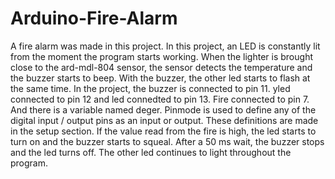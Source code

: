# Arduino-Fire-Alarm
A fire alarm was made in this project. 
In this project, an LED is constantly lit from the moment the program starts working.
When the lighter is brought close to the ard-mdl-804 sensor, the sensor detects the temperature and the buzzer starts to beep.
With the buzzer, the other led starts to flash at the same time.
In the project, the buzzer is connected to pin 11. yled connected to pin 12 and led connedted to pin 13. Fire connected to pin 7.
And there is a variable named deger. Pinmode is used to define any of the digital input / output pins as an input or output.
These definitions are made in the setup section.
If the value read from the fire is high, the led starts to turn on and the buzzer starts to squeal.
After a 50 ms wait, the buzzer stops and the led turns off.
The other led continues to light throughout the program.
